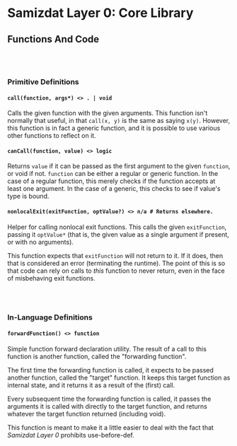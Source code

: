 Samizdat Layer 0: Core Library
==============================

Functions And Code
------------------

<br><br>
### Primitive Definitions

#### `call(function, args*) <> . | void`

Calls the given function with the given arguments. This function isn't
normally that useful, in that `call(x, y)` is the same as saying `x(y)`.
However, this function is in fact a generic function, and it is possible
to use various other functions to reflect on it.

#### `canCall(function, value) <> logic`

Returns `value` if it can be passed as the first argument to the given
`function`, or void if not. `function` can be either a regular or
generic function. In the case of a regular function, this merely checks
if the function accepts at least one argument. In the case of a generic,
this checks to see if value's type is bound.

#### `nonlocalExit(exitFunction, optValue?) <> n/a # Returns elsewhere.`

Helper for calling nonlocal exit functions. This calls the given
`exitFunction`, passing it `optValue*` (that is, the given value as a
single argument if present, or with no arguments).

This function expects that `exitFunction` will not return to it. If it
does, then that is considered an error (terminating the runtime). The point
of this is so that code can rely on calls to *this* function to never
return, even in the face of misbehaving exit functions.


<br><br>
### In-Language Definitions

#### `forwardFunction() <> function`

Simple function forward declaration utility. The result of a call to this
function is another function, called the "forwarding function".

The first time the forwarding function is called, it expects to be passed
another function, called the "target" function. It keeps this target function
as internal state, and it returns it as a result of the (first) call.

Every subsequent time the forwarding function is called, it passes the
arguments it is called with directly to the target function, and returns
whatever the target function returned (including void).

This function is meant to make it a little easier to deal with the fact
that *Samizdat Layer 0* prohibits use-before-def.
